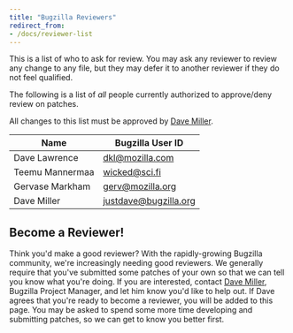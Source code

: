 ```yaml
---
title: "Bugzilla Reviewers"
redirect_from:
- /docs/reviewer-list
---
```


This is a list of who to ask for review. You may ask any reviewer to
review any change to any file, but they may defer it to another reviewer
if they do not feel qualified.

The following is a list of *all* people currently authorized to
approve/deny review on patches.

All changes to this list must be approved by [Dave
Miller](mailto:justdave@bugzilla.org).

| Name            | Bugzilla User ID      |
| --------------- | --------------------- |
| Dave Lawrence   | dkl@mozilla.com       |
| Teemu Mannermaa | wicked@sci.fi         |
| Gervase Markham | gerv@mozilla.org      |
| Dave Miller     | justdave@bugzilla.org |

## Become a Reviewer\!

Think you'd make a good reviewer? With the rapidly-growing Bugzilla
community, we're increasingly needing good reviewers. We generally
require that you've submitted some patches of your own so that we can
tell you know what you're doing. If you are interested, contact [Dave
Miller](mailto:justdave@bugzilla.org), Bugzilla Project Manager, and let
him know you'd like to help out. If Dave agrees that you're ready to
become a reviewer, you will be added to this page. You may be asked to
spend some more time developing and submitting patches, so we can get to
know you better first.
